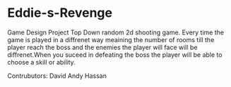 # Eddie-s-Revenge
Game Design Project
Top Down random  2d shooting game. Every time the game is played in a diffrenet way meaining the number of rooms till the player reach the boss and the enemies the player will face will be diffrenet.When you suceed in defeating the boss the player will be able to  choose a skill or ability.

Contrubutors:
David 
Andy 
Hassan
